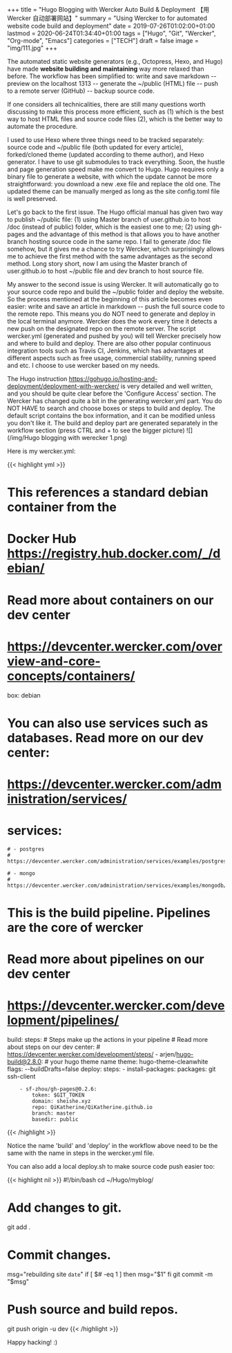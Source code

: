 +++
title = "Hugo Blogging with Wercker Auto Build & Deployment 【用 Wercker 自动部署网站】"
summary = "Using Wercker to for automated website code build and deployment"
date = 2019-07-26T01:02:00+01:00
lastmod = 2020-06-24T01:34:40+01:00
tags = ["Hugo", "Git", "Wercker", "Org-mode", "Emacs"]
categories = ["TECH"]
draft = false
image = "img/111.jpg"
+++

The automated static website generators (e.g., Octopress, Hexo, and Hugo) have made **website building and maintaining** way more relaxed than before. The workflow has been simplified to: write and save markdown -- preview on the localhost 1313 -- generate the ~/public (HTML) file -- push to a remote server (GitHub) -- backup source code.

If one considers all technicalities, there are still many questions worth discussing to make this process more efficient, such as (1) which is the best way to host HTML files and source code files (2), which is the better way to automate the procedure.

I used to use Hexo where three things need to be tracked separately: source code and ~/public file (both updated for every article), forked/cloned theme (updated according to theme author), and Hexo generator. I have to use git submodules to track everything. Soon, the hustle and page generation speed make me convert to Hugo. Hugo requires only a binary file to generate a website, with which the update cannot be more straightforward: you download a new .exe file and replace the old one. The updated theme can be manually merged as long as the site config.toml file is well preserved.

Let's go back to the first issue. The Hugo official manual has given two way to publish ~/public file: (1) using Master branch of user.github.io to host /doc (instead of public) folder, which is the easiest one to me; (2) using gh-pages and the advantage of this method is that allows you to have another branch hosting source code in the same repo. I fail to generate /doc file somehow, but it gives me a chance to try Wercker, which surprisingly allows me to achieve the first method with the same advantages as the second method. Long story short, now I am using the Master branch of user.github.io to host ~/public file and dev branch to host source file.

My answer to the second issue is using Wercker. It will automatically go to your source code repo and build the ~/public folder and deploy the website. So the process mentioned at the beginning of this article becomes even easier: write and save an article in markdown -- push the full source code to the remote repo. This means you do NOT need to generate and deploy in the local terminal anymore. Wercker does the work every time it detects a new push on the designated repo on the remote server. The script wercker.yml (generated and pushed by you) will tell Wercker precisely how and where to build and deploy. There are also other popular continuous integration tools such as Travis CI, Jenkins, which has advantages at different aspects such as free usage, commercial stability, running speed and etc. I choose to use wercker based on my needs.

The Hugo instruction <https://gohugo.io/hosting-and-deployment/deployment-with-wercker/> is very detailed and well written, and you should be quite clear before the 'Configure Access' section. The Wercker has changed quite a bit in the generating wercker.yml part. You do NOT HAVE to search and choose boxes or steps to build and deploy. The default script contains the box information, and it can be modified unless you don't like it. The build and deploy part are generated separately in the workflow section (press CTRL and + to see the bigger picture) ![](/img/Hugo blogging with werecker 1.png)

Here is my wercker.yml:

{{< highlight yml >}}
# This references a standard debian container from the
# Docker Hub https://registry.hub.docker.com/_/debian/
# Read more about containers on our dev center
# https://devcenter.wercker.com/overview-and-core-concepts/containers/
box: debian
# You can also use services such as databases. Read more on our dev center:
# https://devcenter.wercker.com/administration/services/
# services:
    # - postgres
    # https://devcenter.wercker.com/administration/services/examples/postgresql/

    # - mongo
    # https://devcenter.wercker.com/administration/services/examples/mongodb/

# This is the build pipeline. Pipelines are the core of wercker
# Read more about pipelines on our dev center
# https://devcenter.wercker.com/development/pipelines/
build:
    steps:
    # Steps make up the actions in your pipeline
    # Read more about steps on our dev center:
    # https://devcenter.wercker.com/development/steps/
        - arjen/hugo-build@2.8.0:
            # your hugo theme name
            theme: hugo-theme-cleanwhite
            flags: --buildDrafts=false
deploy:
    steps:
        - install-packages:
            packages: git ssh-client

        - sf-zhou/gh-pages@0.2.6:
            token: $GIT_TOKEN
            domain: sheishe.xyz
            repo: QiKatherine/QiKatherine.github.io
            branch: master
            basedir: public
{{< /highlight >}}

Notice the name 'build' and 'deploy' in the workflow above need to be the same with the name in steps in the wercker.yml file.

You can also add a local deploy.sh to make source code push easier too:

{{< highlight nil >}}
#!/bin/bash
cd ~/Hugo/myblog/

# Add changes to git.
git add .

# Commit changes.
msg="rebuilding site `date`"
if [ $# -eq 1 ]
  then msg="$1"
fi
git commit -m "$msg"

# Push source and build repos.
git push origin -u dev
{{< /highlight >}}

Happy hacking! :)
